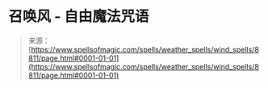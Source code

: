 <!--yml

category: 未分类

date: 2024-06-12 18:44:21

-->

# 召唤风 - 自由魔法咒语

> 来源：[https://www.spellsofmagic.com/spells/weather_spells/wind_spells/8811/page.html#0001-01-01](https://www.spellsofmagic.com/spells/weather_spells/wind_spells/8811/page.html#0001-01-01)
